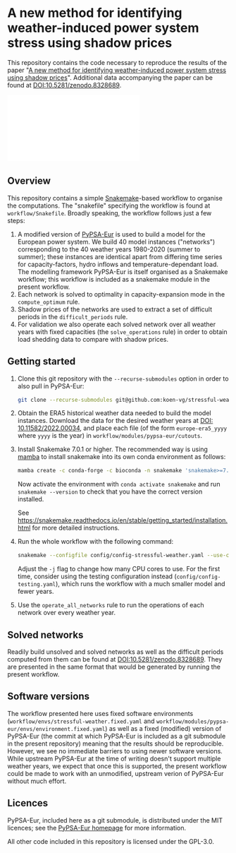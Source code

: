 <!--
SPDX-FileCopyrightText: 2023 Koen van Greevenbroek & Aleksander Grochowicz

SPDX-License-Identifier: CC-BY-4.0
-->

# A new method for identifying weather-induced power system stress using shadow prices

This repository contains the code necessary to reproduce the results of the paper "[A new method for identifying weather-induced power system stress using shadow prices](https://arxiv.org/abs/2307.13520)". Additional data accompanying the paper can be found at [DOI:10.5281/zenodo.8328689](https://doi.org/10.5281/zenodo.8328689).

![Difficult power system event example](./images/event_example.pdf)

## Overview

This repository contains a simple [Snakemake](https://snakemake.github.io/)-based workflow to organise the computations. The "snakefile" specifying the workflow is found at `workflow/Snakefile`. Broadly speaking, the workflow follows just a few steps:
1. A modified version of [PyPSA-Eur](https://github.com/PyPSA/pypsa-eur) is used to build a model for the European power system. We build 40 model instances ("networks") corresponding to the 40 weather years 1980-2020 (summer to summer); these instances are identical apart from differing time series for capacity-factors, hydro inflows and temperature-dependant load. The modelling framework PyPSA-Eur is itself organised as a Snakemake workflow; this workflow is included as a snakemake module in the present workflow.
2. Each network is solved to optimality in capacity-expansion mode in the `compute_optimum` rule.
3. Shadow prices of the networks are used to extract a set of difficult periods in the `difficult_periods` rule.
4. For validation we also operate each solved network over all weather years with fixed capacities (the `solve_operations` rule) in order to obtain load shedding data to compare with shadow prices.

## Getting started

1. Clone this git repository with the `--recurse-submodules` option in order to also pull in PyPSA-Eur:
   
   ```sh
   git clone --recurse-submodules git@github.com:koen-vg/stressful-weather.git
   ```
   
2. Obtain the ERA5 historical weather data needed to build the model instances. Download the data for the desired weather years at [DOI: 10.11582/2022.00034](https://www.doi.org/10.11582/2022.00034), and place each file (of the form `europe-era5_yyyy` where `yyyy` is the year) in `workflow/modules/pypsa-eur/cutouts`.

3. Install Snakemake 7.0.1 or higher. The recommended way is using [mamba](https://mamba.readthedocs.io/en/latest/installation.html) to install snakemake into its own conda environment as follows:

   ```sh
   mamba create -c conda-forge -c bioconda -n snakemake 'snakemake>=7.0.1'
   ```

   Now activate the environment with `conda activate snakemake` and run `snakemake --version` to check that you have the correct version installed.

   See https://snakemake.readthedocs.io/en/stable/getting_started/installation.html for more detailed instructions.
   
4. Run the whole workflow with the following command:
   
   ```sh
   snakemake --configfile config/config-stressful-weather.yaml --use-conda -j all -- all_difficult_periods
   ```

   Adjust the `-j` flag to change how many CPU cores to use. For the first time, consider using the testing configuration instead (`config/config-testing.yaml`), which runs the workflow with a much smaller model and fewer years.
   
5. Use the `operate_all_networks` rule to run the operations of each network over every weather year.

## Solved networks

Readily build unsolved and solved networks as well as the difficult periods computed from them can be found at [DOI:10.5281/zenodo.8328689](https://doi.org/10.5281/zenodo.8328689).
They are presented in the same format that would be generated by running the present workflow.

## Software versions

The workflow presented here uses fixed software environments (`workflow/envs/stressful-weather.fixed.yaml` and `workflow/modules/pypsa-eur/envs/environment.fixed.yaml`) as well as a fixed (modified) version of PyPSA-Eur (the commit at which PyPSA-Eur is included as a git submodule in the present repository) meaning that the results should be reproducible.
However, we see no immediate barriers to using newer software versions.
While upstream PyPSA-Eur at the time of writing doesn't support multiple weather years, we expect that once this is supported, the present workflow could be made to work with an unmodified, upstream verion of PyPSA-Eur without much effort.

## Licences

PyPSA-Eur, included here as a git submodule, is distributed under the MIT licences; see the [PyPSA-Eur homepage](https://github.com/PyPSA/pypsa-eur) for more information.

All other code included in this repository is licensed under the GPL-3.0.
